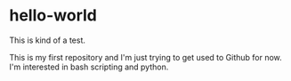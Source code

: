 # hello-world

This is kind of a test.

This is my first repository and I'm just trying to get used to Github for now. 
I'm interested in bash scripting and python. 
